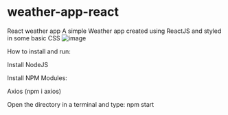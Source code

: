 # weather-app-react
 React weather app
A simple Weather app created using ReactJS and styled in some basic CSS
![image](https://user-images.githubusercontent.com/75065962/205111526-c9cde0fc-0123-4af0-a13b-19180b6e0213.png)

How to install and run:

Install NodeJS

Install NPM Modules:

Axios (npm i axios)

Open the directory in a terminal and type: npm start
